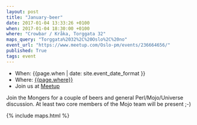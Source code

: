 ```yaml
---
layout: post
title: "January-beer"
date: 2017-01-04 13:33:26 +0100
when: 2017-01-04 18:30:00 +0100
where: "Crowbar / Kråka, Torggata 32"
maps_query: "Torggata%2032%2C%20Oslo%2C%20no"
event_url: "https://www.meetup.com/Oslo-pm/events/236664656/"
published: True
tags: event
---
```


* When: {{page.when | date: site.event_date_format }}
* Where: [{{page.where}}]({{site.maps_url}}{{page.maps_query}})
* Join us at [Meetup]({{page.event_url}})

Join the Mongers for a couple of beers and general Perl/Mojo/Universe discussion. At least two core members of the Mojo team will be present ;-) 

{% include maps.html %}